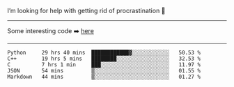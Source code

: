 I’m looking for help with getting rid of procrastination 🤔

-----

Some interesting code :arrow_right: [here](https://github.com/zhen8838/playground)

-----

<!--START_SECTION:waka-->
```text
Python     29 hrs 40 mins  ████████████▓░░░░░░░░░░░░   50.53 % 
C++        19 hrs 5 mins   ████████░░░░░░░░░░░░░░░░░   32.53 % 
C          7 hrs 1 min     ███░░░░░░░░░░░░░░░░░░░░░░   11.97 % 
JSON       54 mins         ▒░░░░░░░░░░░░░░░░░░░░░░░░   01.55 % 
Markdown   44 mins         ▒░░░░░░░░░░░░░░░░░░░░░░░░   01.27 % 
```
<!--END_SECTION:waka-->

<!--
**zhen8838/zhen8838** is a ✨ _special_ ✨ repository because its `README.md` (this file) appears on your GitHub profile.

Here are some ideas to get you started:

- 🔭 I’m currently working on ...
- 🌱 I’m currently learning ...
- 👯 I’m looking to collaborate on ...
 ...
- 💬 Ask me about ...
- 📫 How to reach me: ...
- 😄 Pronouns: ...
- ⚡ Fun fact: ...
-->
